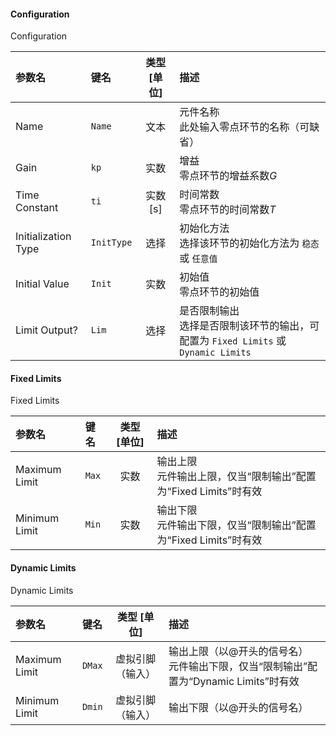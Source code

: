 <!--
DO NOT EDIT THIS FILE DIRECTLY.
This file is generated by tools/comp-docs.js.
All changes will be overwritten by regeneration.
-->

<slot class="model-parameters">

#### Configuration

Configuration

| 参数名 | 键名 | 类型 [单位] | 描述 |
|:------ |:---- |:-----------:|:---- |
| Name | `Name` | 文本 | 元件名称<br/>此处输入零点环节的名称（可缺省） |
| Gain | `kp` | 实数 | 增益<br/>零点环节的增益系数$G$ |
| Time Constant | `ti` | 实数 [s] | 时间常数<br/>零点环节的时间常数$T$ |
| Initialization Type | `InitType` | 选择 | 初始化方法<br/>选择该环节的初始化方法为 `稳态` 或 `任意值` |
| Initial Value | `Init` | 实数 | 初始值<br/>零点环节的初始值 |
| Limit Output? | `Lim` | 选择 | 是否限制输出<br/>选择是否限制该环节的输出，可配置为 `Fixed Limits` 或 `Dynamic Limits` |

#### Fixed Limits

Fixed Limits

| 参数名 | 键名 | 类型 [单位] | 描述 |
|:------ |:---- |:-----------:|:---- |
| Maximum Limit | `Max` | 实数 | 输出上限<br/>元件输出上限，仅当“限制输出”配置为“Fixed Limits”时有效 |
| Minimum Limit | `Min` | 实数 | 输出下限<br/>元件输出下限，仅当“限制输出”配置为“Fixed Limits”时有效 |

#### Dynamic Limits

Dynamic Limits

| 参数名 | 键名 | 类型 [单位] | 描述 |
|:------ |:---- |:-----------:|:---- |
| Maximum Limit | `DMax` | 虚拟引脚（输入） | 输出上限（以@开头的信号名）<br/>元件输出下限，仅当“限制输出”配置为“Dynamic Limits”时有效 |
| Minimum Limit | `Dmin` | 虚拟引脚（输入） | 输出下限（以@开头的信号名）<br/> |


</slot>

